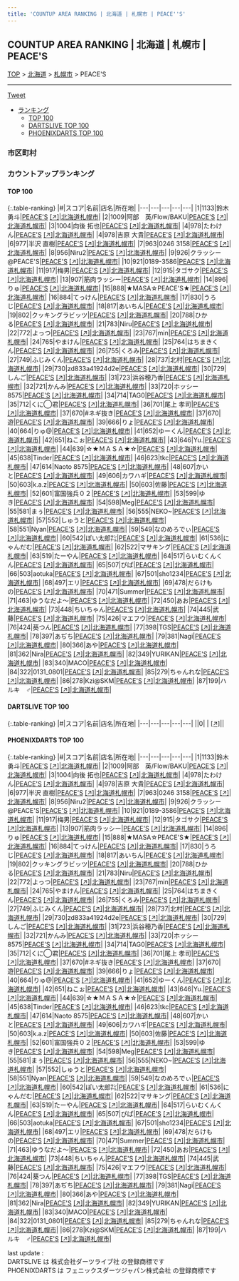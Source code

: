 ```yaml
---
title: 'COUNTUP AREA RANKING | 北海道 | 札幌市 | PEACE''S'
---
```

## COUNTUP AREA RANKING | 北海道 | 札幌市 | PEACE'S

[TOP](/darts/rank/) > [北海道](/darts/rank/北海道/) > [札幌市](/darts/rank/北海道/札幌市/) > PEACE'S

___

<a href="https://twitter.com/share?ref_src=twsrc%5Etfw" data-text="COUNTUP AREA RANKING | 北海道札幌市PEACE'S" class="twitter-share-button" data-hashtags="DARTSLIVE,PHOENIXDARTS,darts,ダーツ" data-show-count="false">Tweet</a>

* [ランキング](#カウントアップランキング)
    * [TOP 100](#top-100)
    * [DARTSLIVE TOP 100](#dartslive-top-100)
    * [PHOENIXDARTS TOP 100](#phoenixdarts-top-100)

### 市区町村

<ul>

</ul>

### カウントアップランキング

#### TOP 100



{:.table-ranking}
|#|スコア|名前|店名|所在地|
|---|---|---|---|---|
|1|1133|<span class="rank-name-pd">鈴木 勇斗</span>|<a href="/darts/rank/shops/92850.html">PEACE'S</a> <a href="https://vs.phoenixdarts.com/jp/shop/shopDetailInfo/s_92850?s_seq=92850">[↗]</a>|<a href="/darts/rank/北海道/札幌市">北海道札幌市</a>|
|2|1009|<span class="rank-name-pd">阿部　英/Flow/BAKU</span>|<a href="/darts/rank/shops/92850.html">PEACE'S</a> <a href="https://vs.phoenixdarts.com/jp/shop/shopDetailInfo/s_92850?s_seq=92850">[↗]</a>|<a href="/darts/rank/北海道/札幌市">北海道札幌市</a>|
|3|1004|<span class="rank-name-pd">向後 拓也</span>|<a href="/darts/rank/shops/92850.html">PEACE'S</a> <a href="https://vs.phoenixdarts.com/jp/shop/shopDetailInfo/s_92850?s_seq=92850">[↗]</a>|<a href="/darts/rank/北海道/札幌市">北海道札幌市</a>|
|4|978|<span class="rank-name-pd">たわけん</span>|<a href="/darts/rank/shops/92850.html">PEACE'S</a> <a href="https://vs.phoenixdarts.com/jp/shop/shopDetailInfo/s_92850?s_seq=92850">[↗]</a>|<a href="/darts/rank/北海道/札幌市">北海道札幌市</a>|
|4|978|<span class="rank-name-pd"><span class="pro-icon-pd"></span>吉原 大貴</span>|<a href="/darts/rank/shops/92850.html">PEACE'S</a> <a href="https://vs.phoenixdarts.com/jp/shop/shopDetailInfo/s_92850?s_seq=92850">[↗]</a>|<a href="/darts/rank/北海道/札幌市">北海道札幌市</a>|
|6|977|<span class="rank-name-pd">半沢 直樹</span>|<a href="/darts/rank/shops/92850.html">PEACE'S</a> <a href="https://vs.phoenixdarts.com/jp/shop/shopDetailInfo/s_92850?s_seq=92850">[↗]</a>|<a href="/darts/rank/北海道/札幌市">北海道札幌市</a>|
|7|963|<span class="rank-name-pd">0246 3158</span>|<a href="/darts/rank/shops/92850.html">PEACE'S</a> <a href="https://vs.phoenixdarts.com/jp/shop/shopDetailInfo/s_92850?s_seq=92850">[↗]</a>|<a href="/darts/rank/北海道/札幌市">北海道札幌市</a>|
|8|956|<span class="rank-name-pd">Niru2</span>|<a href="/darts/rank/shops/92850.html">PEACE'S</a> <a href="https://vs.phoenixdarts.com/jp/shop/shopDetailInfo/s_92850?s_seq=92850">[↗]</a>|<a href="/darts/rank/北海道/札幌市">北海道札幌市</a>|
|9|926|<span class="rank-name-pd">クラッシー@PEACE&#x27;S</span>|<a href="/darts/rank/shops/92850.html">PEACE'S</a> <a href="https://vs.phoenixdarts.com/jp/shop/shopDetailInfo/s_92850?s_seq=92850">[↗]</a>|<a href="/darts/rank/北海道/札幌市">北海道札幌市</a>|
|10|921|<span class="rank-name-pd">0189-3586</span>|<a href="/darts/rank/shops/92850.html">PEACE'S</a> <a href="https://vs.phoenixdarts.com/jp/shop/shopDetailInfo/s_92850?s_seq=92850">[↗]</a>|<a href="/darts/rank/北海道/札幌市">北海道札幌市</a>|
|11|917|<span class="rank-name-pd">梅男</span>|<a href="/darts/rank/shops/92850.html">PEACE'S</a> <a href="https://vs.phoenixdarts.com/jp/shop/shopDetailInfo/s_92850?s_seq=92850">[↗]</a>|<a href="/darts/rank/北海道/札幌市">北海道札幌市</a>|
|12|915|<span class="rank-name-pd">タゴサク</span>|<a href="/darts/rank/shops/92850.html">PEACE'S</a> <a href="https://vs.phoenixdarts.com/jp/shop/shopDetailInfo/s_92850?s_seq=92850">[↗]</a>|<a href="/darts/rank/北海道/札幌市">北海道札幌市</a>|
|13|907|<span class="rank-name-pd">筋肉ラッシー</span>|<a href="/darts/rank/shops/92850.html">PEACE'S</a> <a href="https://vs.phoenixdarts.com/jp/shop/shopDetailInfo/s_92850?s_seq=92850">[↗]</a>|<a href="/darts/rank/北海道/札幌市">北海道札幌市</a>|
|14|896|<span class="rank-name-pd">りゅ</span>|<a href="/darts/rank/shops/92850.html">PEACE'S</a> <a href="https://vs.phoenixdarts.com/jp/shop/shopDetailInfo/s_92850?s_seq=92850">[↗]</a>|<a href="/darts/rank/北海道/札幌市">北海道札幌市</a>|
|15|888|<span class="rank-name-pd">★MASA☆PEACE&#x27;S★</span>|<a href="/darts/rank/shops/92850.html">PEACE'S</a> <a href="https://vs.phoenixdarts.com/jp/shop/shopDetailInfo/s_92850?s_seq=92850">[↗]</a>|<a href="/darts/rank/北海道/札幌市">北海道札幌市</a>|
|16|884|<span class="rank-name-pd">てっけん</span>|<a href="/darts/rank/shops/92850.html">PEACE'S</a> <a href="https://vs.phoenixdarts.com/jp/shop/shopDetailInfo/s_92850?s_seq=92850">[↗]</a>|<a href="/darts/rank/北海道/札幌市">北海道札幌市</a>|
|17|830|<span class="rank-name-pd">うろじ</span>|<a href="/darts/rank/shops/92850.html">PEACE'S</a> <a href="https://vs.phoenixdarts.com/jp/shop/shopDetailInfo/s_92850?s_seq=92850">[↗]</a>|<a href="/darts/rank/北海道/札幌市">北海道札幌市</a>|
|18|817|<span class="rank-name-pd">あいちん</span>|<a href="/darts/rank/shops/92850.html">PEACE'S</a> <a href="https://vs.phoenixdarts.com/jp/shop/shopDetailInfo/s_92850?s_seq=92850">[↗]</a>|<a href="/darts/rank/北海道/札幌市">北海道札幌市</a>|
|19|802|<span class="rank-name-pd">クッキングラビッツ</span>|<a href="/darts/rank/shops/92850.html">PEACE'S</a> <a href="https://vs.phoenixdarts.com/jp/shop/shopDetailInfo/s_92850?s_seq=92850">[↗]</a>|<a href="/darts/rank/北海道/札幌市">北海道札幌市</a>|
|20|788|<span class="rank-name-pd">ひかる</span>|<a href="/darts/rank/shops/92850.html">PEACE'S</a> <a href="https://vs.phoenixdarts.com/jp/shop/shopDetailInfo/s_92850?s_seq=92850">[↗]</a>|<a href="/darts/rank/北海道/札幌市">北海道札幌市</a>|
|21|783|<span class="rank-name-pd">Niru</span>|<a href="/darts/rank/shops/92850.html">PEACE'S</a> <a href="https://vs.phoenixdarts.com/jp/shop/shopDetailInfo/s_92850?s_seq=92850">[↗]</a>|<a href="/darts/rank/北海道/札幌市">北海道札幌市</a>|
|22|772|<span class="rank-name-pd">よっつ</span>|<a href="/darts/rank/shops/92850.html">PEACE'S</a> <a href="https://vs.phoenixdarts.com/jp/shop/shopDetailInfo/s_92850?s_seq=92850">[↗]</a>|<a href="/darts/rank/北海道/札幌市">北海道札幌市</a>|
|23|767|<span class="rank-name-pd">min</span>|<a href="/darts/rank/shops/92850.html">PEACE'S</a> <a href="https://vs.phoenixdarts.com/jp/shop/shopDetailInfo/s_92850?s_seq=92850">[↗]</a>|<a href="/darts/rank/北海道/札幌市">北海道札幌市</a>|
|24|765|<span class="rank-name-pd">やまけん</span>|<a href="/darts/rank/shops/92850.html">PEACE'S</a> <a href="https://vs.phoenixdarts.com/jp/shop/shopDetailInfo/s_92850?s_seq=92850">[↗]</a>|<a href="/darts/rank/北海道/札幌市">北海道札幌市</a>|
|25|764|<span class="rank-name-pd">はちまきくん</span>|<a href="/darts/rank/shops/92850.html">PEACE'S</a> <a href="https://vs.phoenixdarts.com/jp/shop/shopDetailInfo/s_92850?s_seq=92850">[↗]</a>|<a href="/darts/rank/北海道/札幌市">北海道札幌市</a>|
|26|755|<span class="rank-name-pd">くろみ</span>|<a href="/darts/rank/shops/92850.html">PEACE'S</a> <a href="https://vs.phoenixdarts.com/jp/shop/shopDetailInfo/s_92850?s_seq=92850">[↗]</a>|<a href="/darts/rank/北海道/札幌市">北海道札幌市</a>|
|27|749|<span class="rank-name-pd">ふじみくん</span>|<a href="/darts/rank/shops/92850.html">PEACE'S</a> <a href="https://vs.phoenixdarts.com/jp/shop/shopDetailInfo/s_92850?s_seq=92850">[↗]</a>|<a href="/darts/rank/北海道/札幌市">北海道札幌市</a>|
|28|737|<span class="rank-name-pd">北村</span>|<a href="/darts/rank/shops/92850.html">PEACE'S</a> <a href="https://vs.phoenixdarts.com/jp/shop/shopDetailInfo/s_92850?s_seq=92850">[↗]</a>|<a href="/darts/rank/北海道/札幌市">北海道札幌市</a>|
|29|730|<span class="rank-name-pd">zd833a41924d2e</span>|<a href="/darts/rank/shops/92850.html">PEACE'S</a> <a href="https://vs.phoenixdarts.com/jp/shop/shopDetailInfo/s_92850?s_seq=92850">[↗]</a>|<a href="/darts/rank/北海道/札幌市">北海道札幌市</a>|
|30|729|<span class="rank-name-pd">しんご</span>|<a href="/darts/rank/shops/92850.html">PEACE'S</a> <a href="https://vs.phoenixdarts.com/jp/shop/shopDetailInfo/s_92850?s_seq=92850">[↗]</a>|<a href="/darts/rank/北海道/札幌市">北海道札幌市</a>|
|31|723|<span class="rank-name-pd">浜谷穂乃香</span>|<a href="/darts/rank/shops/92850.html">PEACE'S</a> <a href="https://vs.phoenixdarts.com/jp/shop/shopDetailInfo/s_92850?s_seq=92850">[↗]</a>|<a href="/darts/rank/北海道/札幌市">北海道札幌市</a>|
|32|721|<span class="rank-name-pd">かんみ</span>|<a href="/darts/rank/shops/92850.html">PEACE'S</a> <a href="https://vs.phoenixdarts.com/jp/shop/shopDetailInfo/s_92850?s_seq=92850">[↗]</a>|<a href="/darts/rank/北海道/札幌市">北海道札幌市</a>|
|33|720|<span class="rank-name-pd">ホッシー 8575</span>|<a href="/darts/rank/shops/92850.html">PEACE'S</a> <a href="https://vs.phoenixdarts.com/jp/shop/shopDetailInfo/s_92850?s_seq=92850">[↗]</a>|<a href="/darts/rank/北海道/札幌市">北海道札幌市</a>|
|34|714|<span class="rank-name-pd">TAG0</span>|<a href="/darts/rank/shops/92850.html">PEACE'S</a> <a href="https://vs.phoenixdarts.com/jp/shop/shopDetailInfo/s_92850?s_seq=92850">[↗]</a>|<a href="/darts/rank/北海道/札幌市">北海道札幌市</a>|
|35|712|<span class="rank-name-pd">くに◯君</span>|<a href="/darts/rank/shops/92850.html">PEACE'S</a> <a href="https://vs.phoenixdarts.com/jp/shop/shopDetailInfo/s_92850?s_seq=92850">[↗]</a>|<a href="/darts/rank/北海道/札幌市">北海道札幌市</a>|
|36|701|<span class="rank-name-pd">尾上 孝司</span>|<a href="/darts/rank/shops/92850.html">PEACE'S</a> <a href="https://vs.phoenixdarts.com/jp/shop/shopDetailInfo/s_92850?s_seq=92850">[↗]</a>|<a href="/darts/rank/北海道/札幌市">北海道札幌市</a>|
|37|670|<span class="rank-name-pd">#ネギ抜き</span>|<a href="/darts/rank/shops/92850.html">PEACE'S</a> <a href="https://vs.phoenixdarts.com/jp/shop/shopDetailInfo/s_92850?s_seq=92850">[↗]</a>|<a href="/darts/rank/北海道/札幌市">北海道札幌市</a>|
|37|670|<span class="rank-name-pd">遊</span>|<a href="/darts/rank/shops/92850.html">PEACE'S</a> <a href="https://vs.phoenixdarts.com/jp/shop/shopDetailInfo/s_92850?s_seq=92850">[↗]</a>|<a href="/darts/rank/北海道/札幌市">北海道札幌市</a>|
|39|666|<span class="rank-name-pd">りょ</span>|<a href="/darts/rank/shops/92850.html">PEACE'S</a> <a href="https://vs.phoenixdarts.com/jp/shop/shopDetailInfo/s_92850?s_seq=92850">[↗]</a>|<a href="/darts/rank/北海道/札幌市">北海道札幌市</a>|
|40|664|<span class="rank-name-pd">りゅ@</span>|<a href="/darts/rank/shops/92850.html">PEACE'S</a> <a href="https://vs.phoenixdarts.com/jp/shop/shopDetailInfo/s_92850?s_seq=92850">[↗]</a>|<a href="/darts/rank/北海道/札幌市">北海道札幌市</a>|
|41|652|<span class="rank-name-pd">ゆーくん</span>|<a href="/darts/rank/shops/92850.html">PEACE'S</a> <a href="https://vs.phoenixdarts.com/jp/shop/shopDetailInfo/s_92850?s_seq=92850">[↗]</a>|<a href="/darts/rank/北海道/札幌市">北海道札幌市</a>|
|42|651|<span class="rank-name-pd">ねこぉ</span>|<a href="/darts/rank/shops/92850.html">PEACE'S</a> <a href="https://vs.phoenixdarts.com/jp/shop/shopDetailInfo/s_92850?s_seq=92850">[↗]</a>|<a href="/darts/rank/北海道/札幌市">北海道札幌市</a>|
|43|646|<span class="rank-name-pd">Yu.</span>|<a href="/darts/rank/shops/92850.html">PEACE'S</a> <a href="https://vs.phoenixdarts.com/jp/shop/shopDetailInfo/s_92850?s_seq=92850">[↗]</a>|<a href="/darts/rank/北海道/札幌市">北海道札幌市</a>|
|44|639|<span class="rank-name-pd">☆★ＭＡＳＡ★☆</span>|<a href="/darts/rank/shops/92850.html">PEACE'S</a> <a href="https://vs.phoenixdarts.com/jp/shop/shopDetailInfo/s_92850?s_seq=92850">[↗]</a>|<a href="/darts/rank/北海道/札幌市">北海道札幌市</a>|
|45|638|<span class="rank-name-pd">Tinder</span>|<a href="/darts/rank/shops/92850.html">PEACE'S</a> <a href="https://vs.phoenixdarts.com/jp/shop/shopDetailInfo/s_92850?s_seq=92850">[↗]</a>|<a href="/darts/rank/北海道/札幌市">北海道札幌市</a>|
|46|623|<span class="rank-name-pd">tkc</span>|<a href="/darts/rank/shops/92850.html">PEACE'S</a> <a href="https://vs.phoenixdarts.com/jp/shop/shopDetailInfo/s_92850?s_seq=92850">[↗]</a>|<a href="/darts/rank/北海道/札幌市">北海道札幌市</a>|
|47|614|<span class="rank-name-pd">Naoto 8575</span>|<a href="/darts/rank/shops/92850.html">PEACE'S</a> <a href="https://vs.phoenixdarts.com/jp/shop/shopDetailInfo/s_92850?s_seq=92850">[↗]</a>|<a href="/darts/rank/北海道/札幌市">北海道札幌市</a>|
|48|607|<span class="rank-name-pd">かいと</span>|<a href="/darts/rank/shops/92850.html">PEACE'S</a> <a href="https://vs.phoenixdarts.com/jp/shop/shopDetailInfo/s_92850?s_seq=92850">[↗]</a>|<a href="/darts/rank/北海道/札幌市">北海道札幌市</a>|
|49|606|<span class="rank-name-pd">カワハギ</span>|<a href="/darts/rank/shops/92850.html">PEACE'S</a> <a href="https://vs.phoenixdarts.com/jp/shop/shopDetailInfo/s_92850?s_seq=92850">[↗]</a>|<a href="/darts/rank/北海道/札幌市">北海道札幌市</a>|
|50|603|<span class="rank-name-pd">k.a.z</span>|<a href="/darts/rank/shops/92850.html">PEACE'S</a> <a href="https://vs.phoenixdarts.com/jp/shop/shopDetailInfo/s_92850?s_seq=92850">[↗]</a>|<a href="/darts/rank/北海道/札幌市">北海道札幌市</a>|
|50|603|<span class="rank-name-pd">佐藤</span>|<a href="/darts/rank/shops/92850.html">PEACE'S</a> <a href="https://vs.phoenixdarts.com/jp/shop/shopDetailInfo/s_92850?s_seq=92850">[↗]</a>|<a href="/darts/rank/北海道/札幌市">北海道札幌市</a>|
|52|601|<span class="rank-name-pd">富国強兵０２</span>|<a href="/darts/rank/shops/92850.html">PEACE'S</a> <a href="https://vs.phoenixdarts.com/jp/shop/shopDetailInfo/s_92850?s_seq=92850">[↗]</a>|<a href="/darts/rank/北海道/札幌市">北海道札幌市</a>|
|53|599|<span class="rank-name-pd">ゆき</span>|<a href="/darts/rank/shops/92850.html">PEACE'S</a> <a href="https://vs.phoenixdarts.com/jp/shop/shopDetailInfo/s_92850?s_seq=92850">[↗]</a>|<a href="/darts/rank/北海道/札幌市">北海道札幌市</a>|
|54|598|<span class="rank-name-pd">Meg</span>|<a href="/darts/rank/shops/92850.html">PEACE'S</a> <a href="https://vs.phoenixdarts.com/jp/shop/shopDetailInfo/s_92850?s_seq=92850">[↗]</a>|<a href="/darts/rank/北海道/札幌市">北海道札幌市</a>|
|55|581|<span class="rank-name-pd">まぅ</span>|<a href="/darts/rank/shops/92850.html">PEACE'S</a> <a href="https://vs.phoenixdarts.com/jp/shop/shopDetailInfo/s_92850?s_seq=92850">[↗]</a>|<a href="/darts/rank/北海道/札幌市">北海道札幌市</a>|
|56|555|<span class="rank-name-pd">NEKO~</span>|<a href="/darts/rank/shops/92850.html">PEACE'S</a> <a href="https://vs.phoenixdarts.com/jp/shop/shopDetailInfo/s_92850?s_seq=92850">[↗]</a>|<a href="/darts/rank/北海道/札幌市">北海道札幌市</a>|
|57|552|<span class="rank-name-pd">しゅうと</span>|<a href="/darts/rank/shops/92850.html">PEACE'S</a> <a href="https://vs.phoenixdarts.com/jp/shop/shopDetailInfo/s_92850?s_seq=92850">[↗]</a>|<a href="/darts/rank/北海道/札幌市">北海道札幌市</a>|
|58|551|<span class="rank-name-pd">Nyan</span>|<a href="/darts/rank/shops/92850.html">PEACE'S</a> <a href="https://vs.phoenixdarts.com/jp/shop/shopDetailInfo/s_92850?s_seq=92850">[↗]</a>|<a href="/darts/rank/北海道/札幌市">北海道札幌市</a>|
|59|549|<span class="rank-name-pd">なのめろでぃ</span>|<a href="/darts/rank/shops/92850.html">PEACE'S</a> <a href="https://vs.phoenixdarts.com/jp/shop/shopDetailInfo/s_92850?s_seq=92850">[↗]</a>|<a href="/darts/rank/北海道/札幌市">北海道札幌市</a>|
|60|542|<span class="rank-name-pd">ぽい太郎㌠</span>|<a href="/darts/rank/shops/92850.html">PEACE'S</a> <a href="https://vs.phoenixdarts.com/jp/shop/shopDetailInfo/s_92850?s_seq=92850">[↗]</a>|<a href="/darts/rank/北海道/札幌市">北海道札幌市</a>|
|61|536|<span class="rank-name-pd">にゃんだむ</span>|<a href="/darts/rank/shops/92850.html">PEACE'S</a> <a href="https://vs.phoenixdarts.com/jp/shop/shopDetailInfo/s_92850?s_seq=92850">[↗]</a>|<a href="/darts/rank/北海道/札幌市">北海道札幌市</a>|
|62|522|<span class="rank-name-pd">マサキング</span>|<a href="/darts/rank/shops/92850.html">PEACE'S</a> <a href="https://vs.phoenixdarts.com/jp/shop/shopDetailInfo/s_92850?s_seq=92850">[↗]</a>|<a href="/darts/rank/北海道/札幌市">北海道札幌市</a>|
|63|519|<span class="rank-name-pd">たーやん</span>|<a href="/darts/rank/shops/92850.html">PEACE'S</a> <a href="https://vs.phoenixdarts.com/jp/shop/shopDetailInfo/s_92850?s_seq=92850">[↗]</a>|<a href="/darts/rank/北海道/札幌市">北海道札幌市</a>|
|64|517|<span class="rank-name-pd">らいむくんくん</span>|<a href="/darts/rank/shops/92850.html">PEACE'S</a> <a href="https://vs.phoenixdarts.com/jp/shop/shopDetailInfo/s_92850?s_seq=92850">[↗]</a>|<a href="/darts/rank/北海道/札幌市">北海道札幌市</a>|
|65|507|<span class="rank-name-pd">ぴぱ</span>|<a href="/darts/rank/shops/92850.html">PEACE'S</a> <a href="https://vs.phoenixdarts.com/jp/shop/shopDetailInfo/s_92850?s_seq=92850">[↗]</a>|<a href="/darts/rank/北海道/札幌市">北海道札幌市</a>|
|66|503|<span class="rank-name-pd">aotuka</span>|<a href="/darts/rank/shops/92850.html">PEACE'S</a> <a href="https://vs.phoenixdarts.com/jp/shop/shopDetailInfo/s_92850?s_seq=92850">[↗]</a>|<a href="/darts/rank/北海道/札幌市">北海道札幌市</a>|
|67|501|<span class="rank-name-pd">sho1234</span>|<a href="/darts/rank/shops/92850.html">PEACE'S</a> <a href="https://vs.phoenixdarts.com/jp/shop/shopDetailInfo/s_92850?s_seq=92850">[↗]</a>|<a href="/darts/rank/北海道/札幌市">北海道札幌市</a>|
|68|497|<span class="rank-name-pd">エリ</span>|<a href="/darts/rank/shops/92850.html">PEACE'S</a> <a href="https://vs.phoenixdarts.com/jp/shop/shopDetailInfo/s_92850?s_seq=92850">[↗]</a>|<a href="/darts/rank/北海道/札幌市">北海道札幌市</a>|
|69|478|<span class="rank-name-pd">だらけもの</span>|<a href="/darts/rank/shops/92850.html">PEACE'S</a> <a href="https://vs.phoenixdarts.com/jp/shop/shopDetailInfo/s_92850?s_seq=92850">[↗]</a>|<a href="/darts/rank/北海道/札幌市">北海道札幌市</a>|
|70|471|<span class="rank-name-pd">Summer</span>|<a href="/darts/rank/shops/92850.html">PEACE'S</a> <a href="https://vs.phoenixdarts.com/jp/shop/shopDetailInfo/s_92850?s_seq=92850">[↗]</a>|<a href="/darts/rank/北海道/札幌市">北海道札幌市</a>|
|71|463|<span class="rank-name-pd">ゆうなだよ〜</span>|<a href="/darts/rank/shops/92850.html">PEACE'S</a> <a href="https://vs.phoenixdarts.com/jp/shop/shopDetailInfo/s_92850?s_seq=92850">[↗]</a>|<a href="/darts/rank/北海道/札幌市">北海道札幌市</a>|
|72|450|<span class="rank-name-pd">あお</span>|<a href="/darts/rank/shops/92850.html">PEACE'S</a> <a href="https://vs.phoenixdarts.com/jp/shop/shopDetailInfo/s_92850?s_seq=92850">[↗]</a>|<a href="/darts/rank/北海道/札幌市">北海道札幌市</a>|
|73|448|<span class="rank-name-pd">ちいちゃん</span>|<a href="/darts/rank/shops/92850.html">PEACE'S</a> <a href="https://vs.phoenixdarts.com/jp/shop/shopDetailInfo/s_92850?s_seq=92850">[↗]</a>|<a href="/darts/rank/北海道/札幌市">北海道札幌市</a>|
|74|445|<span class="rank-name-pd">武藤</span>|<a href="/darts/rank/shops/92850.html">PEACE'S</a> <a href="https://vs.phoenixdarts.com/jp/shop/shopDetailInfo/s_92850?s_seq=92850">[↗]</a>|<a href="/darts/rank/北海道/札幌市">北海道札幌市</a>|
|75|426|<span class="rank-name-pd">マエフウ</span>|<a href="/darts/rank/shops/92850.html">PEACE'S</a> <a href="https://vs.phoenixdarts.com/jp/shop/shopDetailInfo/s_92850?s_seq=92850">[↗]</a>|<a href="/darts/rank/北海道/札幌市">北海道札幌市</a>|
|76|424|<span class="rank-name-pd">葵つん</span>|<a href="/darts/rank/shops/92850.html">PEACE'S</a> <a href="https://vs.phoenixdarts.com/jp/shop/shopDetailInfo/s_92850?s_seq=92850">[↗]</a>|<a href="/darts/rank/北海道/札幌市">北海道札幌市</a>|
|77|398|<span class="rank-name-pd">TGS</span>|<a href="/darts/rank/shops/92850.html">PEACE'S</a> <a href="https://vs.phoenixdarts.com/jp/shop/shopDetailInfo/s_92850?s_seq=92850">[↗]</a>|<a href="/darts/rank/北海道/札幌市">北海道札幌市</a>|
|78|397|<span class="rank-name-pd">あぢち</span>|<a href="/darts/rank/shops/92850.html">PEACE'S</a> <a href="https://vs.phoenixdarts.com/jp/shop/shopDetailInfo/s_92850?s_seq=92850">[↗]</a>|<a href="/darts/rank/北海道/札幌市">北海道札幌市</a>|
|79|381|<span class="rank-name-pd">Nagi</span>|<a href="/darts/rank/shops/92850.html">PEACE'S</a> <a href="https://vs.phoenixdarts.com/jp/shop/shopDetailInfo/s_92850?s_seq=92850">[↗]</a>|<a href="/darts/rank/北海道/札幌市">北海道札幌市</a>|
|80|366|<span class="rank-name-pd">あや</span>|<a href="/darts/rank/shops/92850.html">PEACE'S</a> <a href="https://vs.phoenixdarts.com/jp/shop/shopDetailInfo/s_92850?s_seq=92850">[↗]</a>|<a href="/darts/rank/北海道/札幌市">北海道札幌市</a>|
|81|362|<span class="rank-name-pd">Nira</span>|<a href="/darts/rank/shops/92850.html">PEACE'S</a> <a href="https://vs.phoenixdarts.com/jp/shop/shopDetailInfo/s_92850?s_seq=92850">[↗]</a>|<a href="/darts/rank/北海道/札幌市">北海道札幌市</a>|
|82|349|<span class="rank-name-pd">YURIKAN</span>|<a href="/darts/rank/shops/92850.html">PEACE'S</a> <a href="https://vs.phoenixdarts.com/jp/shop/shopDetailInfo/s_92850?s_seq=92850">[↗]</a>|<a href="/darts/rank/北海道/札幌市">北海道札幌市</a>|
|83|340|<span class="rank-name-pd">MACO</span>|<a href="/darts/rank/shops/92850.html">PEACE'S</a> <a href="https://vs.phoenixdarts.com/jp/shop/shopDetailInfo/s_92850?s_seq=92850">[↗]</a>|<a href="/darts/rank/北海道/札幌市">北海道札幌市</a>|
|84|322|<span class="rank-name-pd">0131_0801</span>|<a href="/darts/rank/shops/92850.html">PEACE'S</a> <a href="https://vs.phoenixdarts.com/jp/shop/shopDetailInfo/s_92850?s_seq=92850">[↗]</a>|<a href="/darts/rank/北海道/札幌市">北海道札幌市</a>|
|85|279|<span class="rank-name-pd">ちゃんれな</span>|<a href="/darts/rank/shops/92850.html">PEACE'S</a> <a href="https://vs.phoenixdarts.com/jp/shop/shopDetailInfo/s_92850?s_seq=92850">[↗]</a>|<a href="/darts/rank/北海道/札幌市">北海道札幌市</a>|
|86|278|<span class="rank-name-pd">Kzi@SKM</span>|<a href="/darts/rank/shops/92850.html">PEACE'S</a> <a href="https://vs.phoenixdarts.com/jp/shop/shopDetailInfo/s_92850?s_seq=92850">[↗]</a>|<a href="/darts/rank/北海道/札幌市">北海道札幌市</a>|
|87|199|<span class="rank-name-pd">ハルキ　♂️</span>|<a href="/darts/rank/shops/92850.html">PEACE'S</a> <a href="https://vs.phoenixdarts.com/jp/shop/shopDetailInfo/s_92850?s_seq=92850">[↗]</a>|<a href="/darts/rank/北海道/札幌市">北海道札幌市</a>|


#### DARTSLIVE TOP 100



{:.table-ranking}
|#|スコア|名前|店名|所在地|
|---|---|---|---|---|
||0|<span class="rank-name-dl"> </span>|<a href="/darts/rank/shops/.html"></a> <a href="">[↗]</a>|<a href="/darts/rank//"></a>|


#### PHOENIXDARTS TOP 100



{:.table-ranking}
|#|スコア|名前|店名|所在地|
|---|---|---|---|---|
|1|1133|<span class="rank-name-pd">鈴木 勇斗</span>|<a href="/darts/rank/shops/92850.html">PEACE'S</a> <a href="https://vs.phoenixdarts.com/jp/shop/shopDetailInfo/s_92850?s_seq=92850">[↗]</a>|<a href="/darts/rank/北海道/札幌市">北海道札幌市</a>|
|2|1009|<span class="rank-name-pd">阿部　英/Flow/BAKU</span>|<a href="/darts/rank/shops/92850.html">PEACE'S</a> <a href="https://vs.phoenixdarts.com/jp/shop/shopDetailInfo/s_92850?s_seq=92850">[↗]</a>|<a href="/darts/rank/北海道/札幌市">北海道札幌市</a>|
|3|1004|<span class="rank-name-pd">向後 拓也</span>|<a href="/darts/rank/shops/92850.html">PEACE'S</a> <a href="https://vs.phoenixdarts.com/jp/shop/shopDetailInfo/s_92850?s_seq=92850">[↗]</a>|<a href="/darts/rank/北海道/札幌市">北海道札幌市</a>|
|4|978|<span class="rank-name-pd">たわけん</span>|<a href="/darts/rank/shops/92850.html">PEACE'S</a> <a href="https://vs.phoenixdarts.com/jp/shop/shopDetailInfo/s_92850?s_seq=92850">[↗]</a>|<a href="/darts/rank/北海道/札幌市">北海道札幌市</a>|
|4|978|<span class="rank-name-pd"><span class="pro-icon-pd"></span>吉原 大貴</span>|<a href="/darts/rank/shops/92850.html">PEACE'S</a> <a href="https://vs.phoenixdarts.com/jp/shop/shopDetailInfo/s_92850?s_seq=92850">[↗]</a>|<a href="/darts/rank/北海道/札幌市">北海道札幌市</a>|
|6|977|<span class="rank-name-pd">半沢 直樹</span>|<a href="/darts/rank/shops/92850.html">PEACE'S</a> <a href="https://vs.phoenixdarts.com/jp/shop/shopDetailInfo/s_92850?s_seq=92850">[↗]</a>|<a href="/darts/rank/北海道/札幌市">北海道札幌市</a>|
|7|963|<span class="rank-name-pd">0246 3158</span>|<a href="/darts/rank/shops/92850.html">PEACE'S</a> <a href="https://vs.phoenixdarts.com/jp/shop/shopDetailInfo/s_92850?s_seq=92850">[↗]</a>|<a href="/darts/rank/北海道/札幌市">北海道札幌市</a>|
|8|956|<span class="rank-name-pd">Niru2</span>|<a href="/darts/rank/shops/92850.html">PEACE'S</a> <a href="https://vs.phoenixdarts.com/jp/shop/shopDetailInfo/s_92850?s_seq=92850">[↗]</a>|<a href="/darts/rank/北海道/札幌市">北海道札幌市</a>|
|9|926|<span class="rank-name-pd">クラッシー@PEACE&#x27;S</span>|<a href="/darts/rank/shops/92850.html">PEACE'S</a> <a href="https://vs.phoenixdarts.com/jp/shop/shopDetailInfo/s_92850?s_seq=92850">[↗]</a>|<a href="/darts/rank/北海道/札幌市">北海道札幌市</a>|
|10|921|<span class="rank-name-pd">0189-3586</span>|<a href="/darts/rank/shops/92850.html">PEACE'S</a> <a href="https://vs.phoenixdarts.com/jp/shop/shopDetailInfo/s_92850?s_seq=92850">[↗]</a>|<a href="/darts/rank/北海道/札幌市">北海道札幌市</a>|
|11|917|<span class="rank-name-pd">梅男</span>|<a href="/darts/rank/shops/92850.html">PEACE'S</a> <a href="https://vs.phoenixdarts.com/jp/shop/shopDetailInfo/s_92850?s_seq=92850">[↗]</a>|<a href="/darts/rank/北海道/札幌市">北海道札幌市</a>|
|12|915|<span class="rank-name-pd">タゴサク</span>|<a href="/darts/rank/shops/92850.html">PEACE'S</a> <a href="https://vs.phoenixdarts.com/jp/shop/shopDetailInfo/s_92850?s_seq=92850">[↗]</a>|<a href="/darts/rank/北海道/札幌市">北海道札幌市</a>|
|13|907|<span class="rank-name-pd">筋肉ラッシー</span>|<a href="/darts/rank/shops/92850.html">PEACE'S</a> <a href="https://vs.phoenixdarts.com/jp/shop/shopDetailInfo/s_92850?s_seq=92850">[↗]</a>|<a href="/darts/rank/北海道/札幌市">北海道札幌市</a>|
|14|896|<span class="rank-name-pd">りゅ</span>|<a href="/darts/rank/shops/92850.html">PEACE'S</a> <a href="https://vs.phoenixdarts.com/jp/shop/shopDetailInfo/s_92850?s_seq=92850">[↗]</a>|<a href="/darts/rank/北海道/札幌市">北海道札幌市</a>|
|15|888|<span class="rank-name-pd">★MASA☆PEACE&#x27;S★</span>|<a href="/darts/rank/shops/92850.html">PEACE'S</a> <a href="https://vs.phoenixdarts.com/jp/shop/shopDetailInfo/s_92850?s_seq=92850">[↗]</a>|<a href="/darts/rank/北海道/札幌市">北海道札幌市</a>|
|16|884|<span class="rank-name-pd">てっけん</span>|<a href="/darts/rank/shops/92850.html">PEACE'S</a> <a href="https://vs.phoenixdarts.com/jp/shop/shopDetailInfo/s_92850?s_seq=92850">[↗]</a>|<a href="/darts/rank/北海道/札幌市">北海道札幌市</a>|
|17|830|<span class="rank-name-pd">うろじ</span>|<a href="/darts/rank/shops/92850.html">PEACE'S</a> <a href="https://vs.phoenixdarts.com/jp/shop/shopDetailInfo/s_92850?s_seq=92850">[↗]</a>|<a href="/darts/rank/北海道/札幌市">北海道札幌市</a>|
|18|817|<span class="rank-name-pd">あいちん</span>|<a href="/darts/rank/shops/92850.html">PEACE'S</a> <a href="https://vs.phoenixdarts.com/jp/shop/shopDetailInfo/s_92850?s_seq=92850">[↗]</a>|<a href="/darts/rank/北海道/札幌市">北海道札幌市</a>|
|19|802|<span class="rank-name-pd">クッキングラビッツ</span>|<a href="/darts/rank/shops/92850.html">PEACE'S</a> <a href="https://vs.phoenixdarts.com/jp/shop/shopDetailInfo/s_92850?s_seq=92850">[↗]</a>|<a href="/darts/rank/北海道/札幌市">北海道札幌市</a>|
|20|788|<span class="rank-name-pd">ひかる</span>|<a href="/darts/rank/shops/92850.html">PEACE'S</a> <a href="https://vs.phoenixdarts.com/jp/shop/shopDetailInfo/s_92850?s_seq=92850">[↗]</a>|<a href="/darts/rank/北海道/札幌市">北海道札幌市</a>|
|21|783|<span class="rank-name-pd">Niru</span>|<a href="/darts/rank/shops/92850.html">PEACE'S</a> <a href="https://vs.phoenixdarts.com/jp/shop/shopDetailInfo/s_92850?s_seq=92850">[↗]</a>|<a href="/darts/rank/北海道/札幌市">北海道札幌市</a>|
|22|772|<span class="rank-name-pd">よっつ</span>|<a href="/darts/rank/shops/92850.html">PEACE'S</a> <a href="https://vs.phoenixdarts.com/jp/shop/shopDetailInfo/s_92850?s_seq=92850">[↗]</a>|<a href="/darts/rank/北海道/札幌市">北海道札幌市</a>|
|23|767|<span class="rank-name-pd">min</span>|<a href="/darts/rank/shops/92850.html">PEACE'S</a> <a href="https://vs.phoenixdarts.com/jp/shop/shopDetailInfo/s_92850?s_seq=92850">[↗]</a>|<a href="/darts/rank/北海道/札幌市">北海道札幌市</a>|
|24|765|<span class="rank-name-pd">やまけん</span>|<a href="/darts/rank/shops/92850.html">PEACE'S</a> <a href="https://vs.phoenixdarts.com/jp/shop/shopDetailInfo/s_92850?s_seq=92850">[↗]</a>|<a href="/darts/rank/北海道/札幌市">北海道札幌市</a>|
|25|764|<span class="rank-name-pd">はちまきくん</span>|<a href="/darts/rank/shops/92850.html">PEACE'S</a> <a href="https://vs.phoenixdarts.com/jp/shop/shopDetailInfo/s_92850?s_seq=92850">[↗]</a>|<a href="/darts/rank/北海道/札幌市">北海道札幌市</a>|
|26|755|<span class="rank-name-pd">くろみ</span>|<a href="/darts/rank/shops/92850.html">PEACE'S</a> <a href="https://vs.phoenixdarts.com/jp/shop/shopDetailInfo/s_92850?s_seq=92850">[↗]</a>|<a href="/darts/rank/北海道/札幌市">北海道札幌市</a>|
|27|749|<span class="rank-name-pd">ふじみくん</span>|<a href="/darts/rank/shops/92850.html">PEACE'S</a> <a href="https://vs.phoenixdarts.com/jp/shop/shopDetailInfo/s_92850?s_seq=92850">[↗]</a>|<a href="/darts/rank/北海道/札幌市">北海道札幌市</a>|
|28|737|<span class="rank-name-pd">北村</span>|<a href="/darts/rank/shops/92850.html">PEACE'S</a> <a href="https://vs.phoenixdarts.com/jp/shop/shopDetailInfo/s_92850?s_seq=92850">[↗]</a>|<a href="/darts/rank/北海道/札幌市">北海道札幌市</a>|
|29|730|<span class="rank-name-pd">zd833a41924d2e</span>|<a href="/darts/rank/shops/92850.html">PEACE'S</a> <a href="https://vs.phoenixdarts.com/jp/shop/shopDetailInfo/s_92850?s_seq=92850">[↗]</a>|<a href="/darts/rank/北海道/札幌市">北海道札幌市</a>|
|30|729|<span class="rank-name-pd">しんご</span>|<a href="/darts/rank/shops/92850.html">PEACE'S</a> <a href="https://vs.phoenixdarts.com/jp/shop/shopDetailInfo/s_92850?s_seq=92850">[↗]</a>|<a href="/darts/rank/北海道/札幌市">北海道札幌市</a>|
|31|723|<span class="rank-name-pd">浜谷穂乃香</span>|<a href="/darts/rank/shops/92850.html">PEACE'S</a> <a href="https://vs.phoenixdarts.com/jp/shop/shopDetailInfo/s_92850?s_seq=92850">[↗]</a>|<a href="/darts/rank/北海道/札幌市">北海道札幌市</a>|
|32|721|<span class="rank-name-pd">かんみ</span>|<a href="/darts/rank/shops/92850.html">PEACE'S</a> <a href="https://vs.phoenixdarts.com/jp/shop/shopDetailInfo/s_92850?s_seq=92850">[↗]</a>|<a href="/darts/rank/北海道/札幌市">北海道札幌市</a>|
|33|720|<span class="rank-name-pd">ホッシー 8575</span>|<a href="/darts/rank/shops/92850.html">PEACE'S</a> <a href="https://vs.phoenixdarts.com/jp/shop/shopDetailInfo/s_92850?s_seq=92850">[↗]</a>|<a href="/darts/rank/北海道/札幌市">北海道札幌市</a>|
|34|714|<span class="rank-name-pd">TAG0</span>|<a href="/darts/rank/shops/92850.html">PEACE'S</a> <a href="https://vs.phoenixdarts.com/jp/shop/shopDetailInfo/s_92850?s_seq=92850">[↗]</a>|<a href="/darts/rank/北海道/札幌市">北海道札幌市</a>|
|35|712|<span class="rank-name-pd">くに◯君</span>|<a href="/darts/rank/shops/92850.html">PEACE'S</a> <a href="https://vs.phoenixdarts.com/jp/shop/shopDetailInfo/s_92850?s_seq=92850">[↗]</a>|<a href="/darts/rank/北海道/札幌市">北海道札幌市</a>|
|36|701|<span class="rank-name-pd">尾上 孝司</span>|<a href="/darts/rank/shops/92850.html">PEACE'S</a> <a href="https://vs.phoenixdarts.com/jp/shop/shopDetailInfo/s_92850?s_seq=92850">[↗]</a>|<a href="/darts/rank/北海道/札幌市">北海道札幌市</a>|
|37|670|<span class="rank-name-pd">#ネギ抜き</span>|<a href="/darts/rank/shops/92850.html">PEACE'S</a> <a href="https://vs.phoenixdarts.com/jp/shop/shopDetailInfo/s_92850?s_seq=92850">[↗]</a>|<a href="/darts/rank/北海道/札幌市">北海道札幌市</a>|
|37|670|<span class="rank-name-pd">遊</span>|<a href="/darts/rank/shops/92850.html">PEACE'S</a> <a href="https://vs.phoenixdarts.com/jp/shop/shopDetailInfo/s_92850?s_seq=92850">[↗]</a>|<a href="/darts/rank/北海道/札幌市">北海道札幌市</a>|
|39|666|<span class="rank-name-pd">りょ</span>|<a href="/darts/rank/shops/92850.html">PEACE'S</a> <a href="https://vs.phoenixdarts.com/jp/shop/shopDetailInfo/s_92850?s_seq=92850">[↗]</a>|<a href="/darts/rank/北海道/札幌市">北海道札幌市</a>|
|40|664|<span class="rank-name-pd">りゅ@</span>|<a href="/darts/rank/shops/92850.html">PEACE'S</a> <a href="https://vs.phoenixdarts.com/jp/shop/shopDetailInfo/s_92850?s_seq=92850">[↗]</a>|<a href="/darts/rank/北海道/札幌市">北海道札幌市</a>|
|41|652|<span class="rank-name-pd">ゆーくん</span>|<a href="/darts/rank/shops/92850.html">PEACE'S</a> <a href="https://vs.phoenixdarts.com/jp/shop/shopDetailInfo/s_92850?s_seq=92850">[↗]</a>|<a href="/darts/rank/北海道/札幌市">北海道札幌市</a>|
|42|651|<span class="rank-name-pd">ねこぉ</span>|<a href="/darts/rank/shops/92850.html">PEACE'S</a> <a href="https://vs.phoenixdarts.com/jp/shop/shopDetailInfo/s_92850?s_seq=92850">[↗]</a>|<a href="/darts/rank/北海道/札幌市">北海道札幌市</a>|
|43|646|<span class="rank-name-pd">Yu.</span>|<a href="/darts/rank/shops/92850.html">PEACE'S</a> <a href="https://vs.phoenixdarts.com/jp/shop/shopDetailInfo/s_92850?s_seq=92850">[↗]</a>|<a href="/darts/rank/北海道/札幌市">北海道札幌市</a>|
|44|639|<span class="rank-name-pd">☆★ＭＡＳＡ★☆</span>|<a href="/darts/rank/shops/92850.html">PEACE'S</a> <a href="https://vs.phoenixdarts.com/jp/shop/shopDetailInfo/s_92850?s_seq=92850">[↗]</a>|<a href="/darts/rank/北海道/札幌市">北海道札幌市</a>|
|45|638|<span class="rank-name-pd">Tinder</span>|<a href="/darts/rank/shops/92850.html">PEACE'S</a> <a href="https://vs.phoenixdarts.com/jp/shop/shopDetailInfo/s_92850?s_seq=92850">[↗]</a>|<a href="/darts/rank/北海道/札幌市">北海道札幌市</a>|
|46|623|<span class="rank-name-pd">tkc</span>|<a href="/darts/rank/shops/92850.html">PEACE'S</a> <a href="https://vs.phoenixdarts.com/jp/shop/shopDetailInfo/s_92850?s_seq=92850">[↗]</a>|<a href="/darts/rank/北海道/札幌市">北海道札幌市</a>|
|47|614|<span class="rank-name-pd">Naoto 8575</span>|<a href="/darts/rank/shops/92850.html">PEACE'S</a> <a href="https://vs.phoenixdarts.com/jp/shop/shopDetailInfo/s_92850?s_seq=92850">[↗]</a>|<a href="/darts/rank/北海道/札幌市">北海道札幌市</a>|
|48|607|<span class="rank-name-pd">かいと</span>|<a href="/darts/rank/shops/92850.html">PEACE'S</a> <a href="https://vs.phoenixdarts.com/jp/shop/shopDetailInfo/s_92850?s_seq=92850">[↗]</a>|<a href="/darts/rank/北海道/札幌市">北海道札幌市</a>|
|49|606|<span class="rank-name-pd">カワハギ</span>|<a href="/darts/rank/shops/92850.html">PEACE'S</a> <a href="https://vs.phoenixdarts.com/jp/shop/shopDetailInfo/s_92850?s_seq=92850">[↗]</a>|<a href="/darts/rank/北海道/札幌市">北海道札幌市</a>|
|50|603|<span class="rank-name-pd">k.a.z</span>|<a href="/darts/rank/shops/92850.html">PEACE'S</a> <a href="https://vs.phoenixdarts.com/jp/shop/shopDetailInfo/s_92850?s_seq=92850">[↗]</a>|<a href="/darts/rank/北海道/札幌市">北海道札幌市</a>|
|50|603|<span class="rank-name-pd">佐藤</span>|<a href="/darts/rank/shops/92850.html">PEACE'S</a> <a href="https://vs.phoenixdarts.com/jp/shop/shopDetailInfo/s_92850?s_seq=92850">[↗]</a>|<a href="/darts/rank/北海道/札幌市">北海道札幌市</a>|
|52|601|<span class="rank-name-pd">富国強兵０２</span>|<a href="/darts/rank/shops/92850.html">PEACE'S</a> <a href="https://vs.phoenixdarts.com/jp/shop/shopDetailInfo/s_92850?s_seq=92850">[↗]</a>|<a href="/darts/rank/北海道/札幌市">北海道札幌市</a>|
|53|599|<span class="rank-name-pd">ゆき</span>|<a href="/darts/rank/shops/92850.html">PEACE'S</a> <a href="https://vs.phoenixdarts.com/jp/shop/shopDetailInfo/s_92850?s_seq=92850">[↗]</a>|<a href="/darts/rank/北海道/札幌市">北海道札幌市</a>|
|54|598|<span class="rank-name-pd">Meg</span>|<a href="/darts/rank/shops/92850.html">PEACE'S</a> <a href="https://vs.phoenixdarts.com/jp/shop/shopDetailInfo/s_92850?s_seq=92850">[↗]</a>|<a href="/darts/rank/北海道/札幌市">北海道札幌市</a>|
|55|581|<span class="rank-name-pd">まぅ</span>|<a href="/darts/rank/shops/92850.html">PEACE'S</a> <a href="https://vs.phoenixdarts.com/jp/shop/shopDetailInfo/s_92850?s_seq=92850">[↗]</a>|<a href="/darts/rank/北海道/札幌市">北海道札幌市</a>|
|56|555|<span class="rank-name-pd">NEKO~</span>|<a href="/darts/rank/shops/92850.html">PEACE'S</a> <a href="https://vs.phoenixdarts.com/jp/shop/shopDetailInfo/s_92850?s_seq=92850">[↗]</a>|<a href="/darts/rank/北海道/札幌市">北海道札幌市</a>|
|57|552|<span class="rank-name-pd">しゅうと</span>|<a href="/darts/rank/shops/92850.html">PEACE'S</a> <a href="https://vs.phoenixdarts.com/jp/shop/shopDetailInfo/s_92850?s_seq=92850">[↗]</a>|<a href="/darts/rank/北海道/札幌市">北海道札幌市</a>|
|58|551|<span class="rank-name-pd">Nyan</span>|<a href="/darts/rank/shops/92850.html">PEACE'S</a> <a href="https://vs.phoenixdarts.com/jp/shop/shopDetailInfo/s_92850?s_seq=92850">[↗]</a>|<a href="/darts/rank/北海道/札幌市">北海道札幌市</a>|
|59|549|<span class="rank-name-pd">なのめろでぃ</span>|<a href="/darts/rank/shops/92850.html">PEACE'S</a> <a href="https://vs.phoenixdarts.com/jp/shop/shopDetailInfo/s_92850?s_seq=92850">[↗]</a>|<a href="/darts/rank/北海道/札幌市">北海道札幌市</a>|
|60|542|<span class="rank-name-pd">ぽい太郎㌠</span>|<a href="/darts/rank/shops/92850.html">PEACE'S</a> <a href="https://vs.phoenixdarts.com/jp/shop/shopDetailInfo/s_92850?s_seq=92850">[↗]</a>|<a href="/darts/rank/北海道/札幌市">北海道札幌市</a>|
|61|536|<span class="rank-name-pd">にゃんだむ</span>|<a href="/darts/rank/shops/92850.html">PEACE'S</a> <a href="https://vs.phoenixdarts.com/jp/shop/shopDetailInfo/s_92850?s_seq=92850">[↗]</a>|<a href="/darts/rank/北海道/札幌市">北海道札幌市</a>|
|62|522|<span class="rank-name-pd">マサキング</span>|<a href="/darts/rank/shops/92850.html">PEACE'S</a> <a href="https://vs.phoenixdarts.com/jp/shop/shopDetailInfo/s_92850?s_seq=92850">[↗]</a>|<a href="/darts/rank/北海道/札幌市">北海道札幌市</a>|
|63|519|<span class="rank-name-pd">たーやん</span>|<a href="/darts/rank/shops/92850.html">PEACE'S</a> <a href="https://vs.phoenixdarts.com/jp/shop/shopDetailInfo/s_92850?s_seq=92850">[↗]</a>|<a href="/darts/rank/北海道/札幌市">北海道札幌市</a>|
|64|517|<span class="rank-name-pd">らいむくんくん</span>|<a href="/darts/rank/shops/92850.html">PEACE'S</a> <a href="https://vs.phoenixdarts.com/jp/shop/shopDetailInfo/s_92850?s_seq=92850">[↗]</a>|<a href="/darts/rank/北海道/札幌市">北海道札幌市</a>|
|65|507|<span class="rank-name-pd">ぴぱ</span>|<a href="/darts/rank/shops/92850.html">PEACE'S</a> <a href="https://vs.phoenixdarts.com/jp/shop/shopDetailInfo/s_92850?s_seq=92850">[↗]</a>|<a href="/darts/rank/北海道/札幌市">北海道札幌市</a>|
|66|503|<span class="rank-name-pd">aotuka</span>|<a href="/darts/rank/shops/92850.html">PEACE'S</a> <a href="https://vs.phoenixdarts.com/jp/shop/shopDetailInfo/s_92850?s_seq=92850">[↗]</a>|<a href="/darts/rank/北海道/札幌市">北海道札幌市</a>|
|67|501|<span class="rank-name-pd">sho1234</span>|<a href="/darts/rank/shops/92850.html">PEACE'S</a> <a href="https://vs.phoenixdarts.com/jp/shop/shopDetailInfo/s_92850?s_seq=92850">[↗]</a>|<a href="/darts/rank/北海道/札幌市">北海道札幌市</a>|
|68|497|<span class="rank-name-pd">エリ</span>|<a href="/darts/rank/shops/92850.html">PEACE'S</a> <a href="https://vs.phoenixdarts.com/jp/shop/shopDetailInfo/s_92850?s_seq=92850">[↗]</a>|<a href="/darts/rank/北海道/札幌市">北海道札幌市</a>|
|69|478|<span class="rank-name-pd">だらけもの</span>|<a href="/darts/rank/shops/92850.html">PEACE'S</a> <a href="https://vs.phoenixdarts.com/jp/shop/shopDetailInfo/s_92850?s_seq=92850">[↗]</a>|<a href="/darts/rank/北海道/札幌市">北海道札幌市</a>|
|70|471|<span class="rank-name-pd">Summer</span>|<a href="/darts/rank/shops/92850.html">PEACE'S</a> <a href="https://vs.phoenixdarts.com/jp/shop/shopDetailInfo/s_92850?s_seq=92850">[↗]</a>|<a href="/darts/rank/北海道/札幌市">北海道札幌市</a>|
|71|463|<span class="rank-name-pd">ゆうなだよ〜</span>|<a href="/darts/rank/shops/92850.html">PEACE'S</a> <a href="https://vs.phoenixdarts.com/jp/shop/shopDetailInfo/s_92850?s_seq=92850">[↗]</a>|<a href="/darts/rank/北海道/札幌市">北海道札幌市</a>|
|72|450|<span class="rank-name-pd">あお</span>|<a href="/darts/rank/shops/92850.html">PEACE'S</a> <a href="https://vs.phoenixdarts.com/jp/shop/shopDetailInfo/s_92850?s_seq=92850">[↗]</a>|<a href="/darts/rank/北海道/札幌市">北海道札幌市</a>|
|73|448|<span class="rank-name-pd">ちいちゃん</span>|<a href="/darts/rank/shops/92850.html">PEACE'S</a> <a href="https://vs.phoenixdarts.com/jp/shop/shopDetailInfo/s_92850?s_seq=92850">[↗]</a>|<a href="/darts/rank/北海道/札幌市">北海道札幌市</a>|
|74|445|<span class="rank-name-pd">武藤</span>|<a href="/darts/rank/shops/92850.html">PEACE'S</a> <a href="https://vs.phoenixdarts.com/jp/shop/shopDetailInfo/s_92850?s_seq=92850">[↗]</a>|<a href="/darts/rank/北海道/札幌市">北海道札幌市</a>|
|75|426|<span class="rank-name-pd">マエフウ</span>|<a href="/darts/rank/shops/92850.html">PEACE'S</a> <a href="https://vs.phoenixdarts.com/jp/shop/shopDetailInfo/s_92850?s_seq=92850">[↗]</a>|<a href="/darts/rank/北海道/札幌市">北海道札幌市</a>|
|76|424|<span class="rank-name-pd">葵つん</span>|<a href="/darts/rank/shops/92850.html">PEACE'S</a> <a href="https://vs.phoenixdarts.com/jp/shop/shopDetailInfo/s_92850?s_seq=92850">[↗]</a>|<a href="/darts/rank/北海道/札幌市">北海道札幌市</a>|
|77|398|<span class="rank-name-pd">TGS</span>|<a href="/darts/rank/shops/92850.html">PEACE'S</a> <a href="https://vs.phoenixdarts.com/jp/shop/shopDetailInfo/s_92850?s_seq=92850">[↗]</a>|<a href="/darts/rank/北海道/札幌市">北海道札幌市</a>|
|78|397|<span class="rank-name-pd">あぢち</span>|<a href="/darts/rank/shops/92850.html">PEACE'S</a> <a href="https://vs.phoenixdarts.com/jp/shop/shopDetailInfo/s_92850?s_seq=92850">[↗]</a>|<a href="/darts/rank/北海道/札幌市">北海道札幌市</a>|
|79|381|<span class="rank-name-pd">Nagi</span>|<a href="/darts/rank/shops/92850.html">PEACE'S</a> <a href="https://vs.phoenixdarts.com/jp/shop/shopDetailInfo/s_92850?s_seq=92850">[↗]</a>|<a href="/darts/rank/北海道/札幌市">北海道札幌市</a>|
|80|366|<span class="rank-name-pd">あや</span>|<a href="/darts/rank/shops/92850.html">PEACE'S</a> <a href="https://vs.phoenixdarts.com/jp/shop/shopDetailInfo/s_92850?s_seq=92850">[↗]</a>|<a href="/darts/rank/北海道/札幌市">北海道札幌市</a>|
|81|362|<span class="rank-name-pd">Nira</span>|<a href="/darts/rank/shops/92850.html">PEACE'S</a> <a href="https://vs.phoenixdarts.com/jp/shop/shopDetailInfo/s_92850?s_seq=92850">[↗]</a>|<a href="/darts/rank/北海道/札幌市">北海道札幌市</a>|
|82|349|<span class="rank-name-pd">YURIKAN</span>|<a href="/darts/rank/shops/92850.html">PEACE'S</a> <a href="https://vs.phoenixdarts.com/jp/shop/shopDetailInfo/s_92850?s_seq=92850">[↗]</a>|<a href="/darts/rank/北海道/札幌市">北海道札幌市</a>|
|83|340|<span class="rank-name-pd">MACO</span>|<a href="/darts/rank/shops/92850.html">PEACE'S</a> <a href="https://vs.phoenixdarts.com/jp/shop/shopDetailInfo/s_92850?s_seq=92850">[↗]</a>|<a href="/darts/rank/北海道/札幌市">北海道札幌市</a>|
|84|322|<span class="rank-name-pd">0131_0801</span>|<a href="/darts/rank/shops/92850.html">PEACE'S</a> <a href="https://vs.phoenixdarts.com/jp/shop/shopDetailInfo/s_92850?s_seq=92850">[↗]</a>|<a href="/darts/rank/北海道/札幌市">北海道札幌市</a>|
|85|279|<span class="rank-name-pd">ちゃんれな</span>|<a href="/darts/rank/shops/92850.html">PEACE'S</a> <a href="https://vs.phoenixdarts.com/jp/shop/shopDetailInfo/s_92850?s_seq=92850">[↗]</a>|<a href="/darts/rank/北海道/札幌市">北海道札幌市</a>|
|86|278|<span class="rank-name-pd">Kzi@SKM</span>|<a href="/darts/rank/shops/92850.html">PEACE'S</a> <a href="https://vs.phoenixdarts.com/jp/shop/shopDetailInfo/s_92850?s_seq=92850">[↗]</a>|<a href="/darts/rank/北海道/札幌市">北海道札幌市</a>|
|87|199|<span class="rank-name-pd">ハルキ　♂️</span>|<a href="/darts/rank/shops/92850.html">PEACE'S</a> <a href="https://vs.phoenixdarts.com/jp/shop/shopDetailInfo/s_92850?s_seq=92850">[↗]</a>|<a href="/darts/rank/北海道/札幌市">北海道札幌市</a>|


<div class="footer border-top border-gray-light mt-5 pt-3 text-right text-gray">
    last update : <span style="font-weight: italic" id="foot_last_modified"></span><br />
    DARTSLIVE は 株式会社ダーツライブ社 の登録商標です<br />
    PHOENIXDARTS は フェニックスダーツジャパン株式会社 の登録商標です<br />
</div>

<script src="https://cdnjs.cloudflare.com/ajax/libs/jquery.tablesorter/2.31.3/js/jquery.tablesorter.min.js" integrity="sha512-qzgd5cYSZcosqpzpn7zF2ZId8f/8CHmFKZ8j7mU4OUXTNRd5g+ZHBPsgKEwoqxCtdQvExE5LprwwPAgoicguNg==" crossorigin="anonymous" referrerpolicy="no-referrer"></script>
<link rel="stylesheet" href="https://cdnjs.cloudflare.com/ajax/libs/jquery.tablesorter/2.31.3/css/theme.default.min.css" integrity="sha512-wghhOJkjQX0Lh3NSWvNKeZ0ZpNn+SPVXX1Qyc9OCaogADktxrBiBdKGDoqVUOyhStvMBmJQ8ZdMHiR3wuEq8+w==" crossorigin="anonymous" referrerpolicy="no-referrer" />
<script>
$(function() {
    $(".table-ranking").tablesorter({sortList:[[0, 0]]});
    $("#foot_last_modified").text(formatDate(new Date(document.lastModified), 'yyyy-MM-dd HH:mm:ss'));
});
</script>

<script async src="https://platform.twitter.com/widgets.js" charset="utf-8"></script>